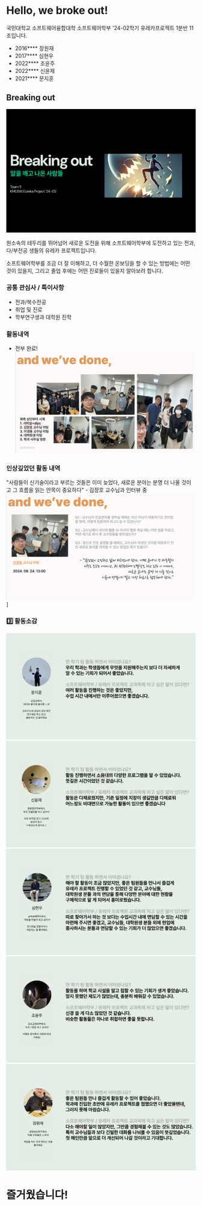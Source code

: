 # Hello, we broke out!

국민대학교 소프트웨어융합대학 소프트웨어학부
'24-02학기 유레카프로젝트 1분반 11조입니다.

- 2016**** 장원재
- 2017**** 심현우
- 2022**** 조윤주
- 2022**** 신윤제
- 2021**** 문지훈

## Breaking out
![대표 이미지](./breakingout.png "대표 이미지")

원소속의 테두리를 뛰어넘어 새로운 도전을 위해 소프트웨어학부에 도전하고 있는
전과, 다/부전공 생들의 유레카 프로젝트입니다.

소프트웨어학부를 조금 더 잘 이해하고, 더 수월한 온보딩을 할 수 있는 방법에는 어떤 것이 있을지,
그리고 졸업 후에는 어떤 진로들이 있을지 알아보려 합니다.

### 공통 관심사 / 특이사항
- 전과/복수전공
- 취업 및 진로
- 학부연구생과 대학원 진학

### 활동내역
- 전부 완료!
![대표 이미지](./wevedone.png "대표 이미지")

### 인상깊었던 활동 내역
"사람들이 신기술이라고 부르는 것들은 이미 늦었다, 새로운 분야는 분명 더 나올 것이고 그 흐름을 읽는 안목이 중요하다" - 김장호 교수님과 인터뷰 중
![대표 이미지](./profkjh.png "대표 이미지")
]
### :three: 활동소감
![대표 이미지](./moon.png "대표 이미지")
![대표 이미지](./shin.png "대표 이미지")
![대표 이미지](./shim.png "대표 이미지")
![대표 이미지](./cho.png "대표 이미지")
![대표 이미지](./jang.png "대표 이미지")

# 즐거웠습니다!
